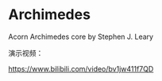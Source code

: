 # Archimedes
Acorn Archimedes core by Stephen J. Leary



演示视频：

https://www.bilibili.com/video/bv1jw411f7QD
